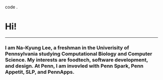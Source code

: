 code .
# Hi!
---
### I am Na-Kyung Lee, a freshman in the Univerisity of Pennsylvania studying **Computational Biology** and **Computer Science**. My interests are foodtech, software development, and design. At Penn, I am invovled with Penn Spark, Penn Appetit, SLP, and PennApps.